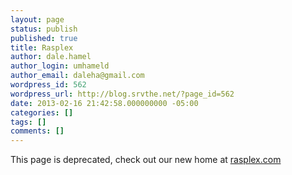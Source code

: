```yaml
---
layout: page
status: publish
published: true
title: Rasplex
author: dale.hamel
author_login: umhameld
author_email: daleha@gmail.com
wordpress_id: 562
wordpress_url: http://blog.srvthe.net/?page_id=562
date: 2013-02-16 21:42:58.000000000 -05:00
categories: []
tags: []
comments: []
---
```

This page is deprecated, check out our new home at <a href="http://rasplex.com">rasplex.com</a>

